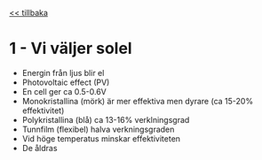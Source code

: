 <a href="README.md"><< tillbaka</a>
# 1 - Vi väljer solel
* Energin från ljus blir el
* Photovoltaic effect (PV)
* En cell ger ca 0.5-0.6V
* Monokristallina (mörk) är mer effektiva men dyrare (ca 15-20% effektivitet)
* Polykristallina (blå) ca 13-16% verklningsgrad
* Tunnfilm (flexibel) halva verkningsgraden
* Vid höge temperatus minskar effektiviteten
* De åldras
